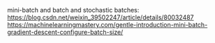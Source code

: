 mini-batch and batch and stochastic batches:
	https://blog.csdn.net/weixin_39502247/article/details/80032487
	https://machinelearningmastery.com/gentle-introduction-mini-batch-gradient-descent-configure-batch-size/
